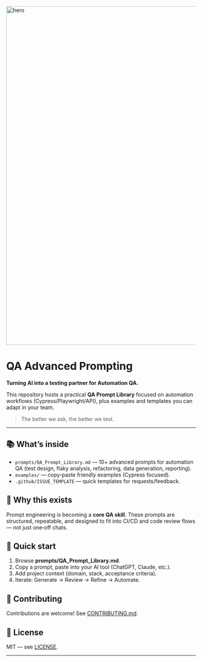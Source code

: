 <img width="1600" height="900" alt="hero" src="https://github.com/user-attachments/assets/e775df7f-aa20-46c5-9bf9-a29ca94694ed" />



# QA Advanced Prompting
**Turning AI into a testing partner for Automation QA.**

This repository hosts a practical **QA Prompt Library** focused on automation workflows (Cypress/Playwright/API), plus examples and templates you can adapt in your team.

> The better we ask, the better we test.

---

## 📚 What’s inside
- `prompts/QA_Prompt_Library.md` — 10+ advanced prompts for automation QA (test design, flaky analysis, refactoring, data generation, reporting).
- `examples/` — copy‑paste friendly examples (Cypress focused).
- `.github/ISSUE_TEMPLATE` — quick templates for requests/feedback.

## 🧠 Why this exists
Prompt engineering is becoming a **core QA skill**. These prompts are structured, repeatable, and designed to fit into CI/CD and code review flows — not just one‑off chats.

## 🚀 Quick start
1. Browse **prompts/QA_Prompt_Library.md**.
2. Copy a prompt, paste into your AI tool (ChatGPT, Claude, etc.).
3. Add project context (domain, stack, acceptance criteria).
4. Iterate: Generate → Review → Refine → Automate.

## 🤝 Contributing
Contributions are welcome! See [CONTRIBUTING.md](CONTRIBUTING.md).

## 📄 License
MIT — see [LICENSE](LICENSE).


---
